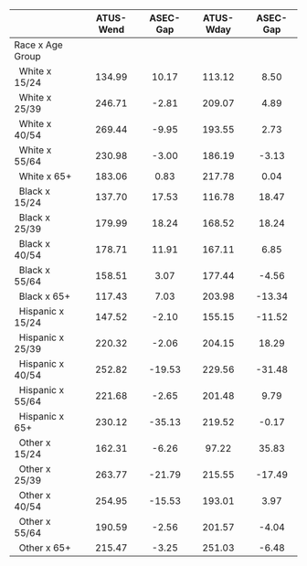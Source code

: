 
|                      |    ATUS-Wend |     ASEC-Gap |    ATUS-Wday |     ASEC-Gap |
| -------------------- | :----------: | :----------: | :----------: | :----------: |
| Race x Age Group     |              |              |              |              |
| &nbsp;&nbsp;White x 15/24 |       134.99 |        10.17 |       113.12 |         8.50 |
| &nbsp;&nbsp;White x 25/39 |       246.71 |        -2.81 |       209.07 |         4.89 |
| &nbsp;&nbsp;White x 40/54 |       269.44 |        -9.95 |       193.55 |         2.73 |
| &nbsp;&nbsp;White x 55/64 |       230.98 |        -3.00 |       186.19 |        -3.13 |
| &nbsp;&nbsp;White x 65+ |       183.06 |         0.83 |       217.78 |         0.04 |
| &nbsp;&nbsp;Black x 15/24 |       137.70 |        17.53 |       116.78 |        18.47 |
| &nbsp;&nbsp;Black x 25/39 |       179.99 |        18.24 |       168.52 |        18.24 |
| &nbsp;&nbsp;Black x 40/54 |       178.71 |        11.91 |       167.11 |         6.85 |
| &nbsp;&nbsp;Black x 55/64 |       158.51 |         3.07 |       177.44 |        -4.56 |
| &nbsp;&nbsp;Black x 65+ |       117.43 |         7.03 |       203.98 |       -13.34 |
| &nbsp;&nbsp;Hispanic x 15/24 |       147.52 |        -2.10 |       155.15 |       -11.52 |
| &nbsp;&nbsp;Hispanic x 25/39 |       220.32 |        -2.06 |       204.15 |        18.29 |
| &nbsp;&nbsp;Hispanic x 40/54 |       252.82 |       -19.53 |       229.56 |       -31.48 |
| &nbsp;&nbsp;Hispanic x 55/64 |       221.68 |        -2.65 |       201.48 |         9.79 |
| &nbsp;&nbsp;Hispanic x 65+ |       230.12 |       -35.13 |       219.52 |        -0.17 |
| &nbsp;&nbsp;Other x 15/24 |       162.31 |        -6.26 |        97.22 |        35.83 |
| &nbsp;&nbsp;Other x 25/39 |       263.77 |       -21.79 |       215.55 |       -17.49 |
| &nbsp;&nbsp;Other x 40/54 |       254.95 |       -15.53 |       193.01 |         3.97 |
| &nbsp;&nbsp;Other x 55/64 |       190.59 |        -2.56 |       201.57 |        -4.04 |
| &nbsp;&nbsp;Other x 65+ |       215.47 |        -3.25 |       251.03 |        -6.48 |


